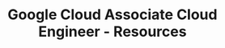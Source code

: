 ---
layout: resources
title: Google Cloud Associate Cloud Engineer - Resources
resources:
  - title: Download PDF - Slides
    description: Download the slides and have them ready.
    url: 'https://in28minutes.com/downloads/09-google-certified-associate-cloud-engineer/CoursePresentation-GoogleCertifiedAssociateCloudEngineer.pdf'
  - title: Download Code Examples
    description: Download and have this ready. We will use the code examples during the course.
    url: 'https://in28minutes.com/downloads/09-google-certified-associate-cloud-engineer/course-downloads.zip'
  - title: Optional - Subscribe
    description: Read our Monthly Cloud and DevOps Newsletter. Published on LinkedIn. Every Month.
    icon: lni-linkedin
    url: 'https://www.linkedin.com/newsletters/6978624731038023681/'
---